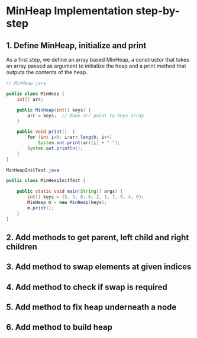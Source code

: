 # MinHeap Implementation step-by-step

## 1. Define MinHeap, initialize and print

As a first step, we define an array based MinHeap, a constructor that takes an array passed as argument to initialize the heap and a print method that outputs the contents of the heap.

``` java
// MinHeap.java

public class MinHeap {
    int[] arr;

    public MinHeap(int[] keys) {
        arr = keys;  // Make arr point to keys array
    }

    public void print()  {
        for (int i=0; i<arr.length; i++)
            System.out.print(arr[i] + " ");
        System.out.println();
    }
}
```

``` java
MinHeapInitTest.java

public class MinHeapInitTest {

    public static void main(String[] args) {
        int[] keys = {5, 3, 8, 6, 2, 1, 7, 9, 4, 0};
        MinHeap m = new MinHeap(keys);
        m.print();
    }
}
```

## 2. Add methods to get parent, left child and right children

## 3. Add method to swap elements at given indices

## 4. Add method to check if swap is required

## 5. Add method to fix heap underneath a node

## 6. Add method to build heap
